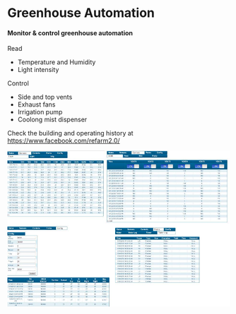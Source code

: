 # Greenhouse Automation

#### Monitor & control greenhouse automation

Read
* Temperature and Humidity
* Light intensity

Control
* Side and top vents
* Exhaust fans
* Irrigation pump
* Coolong mist dispenser

Check the building and operating history at https://www.facebook.com/refarm2.0/

![alt text](https://raw.githubusercontent.com/andyfe76/Greenhouse-Automation/master/doc/interface.jpg)
